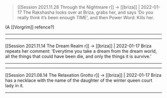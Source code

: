 > [[Session 2021.11.28 Through the Nightmare r]] -> [[briza]] | 2022-01-17
> The Rakshasha looks over at Briza, grabs her, and says ‘Do you really think it’s been enough TIME’, and then Power Word: Kills her.

(A [[Vorgrim]] refence?)

---



---

[[Session 2021.11.14 The Dream Realm r]] -> [[briza]] | 2022-01-17
Briza repeats her comment: ‘Everytime you take a dream from the dream world, all the things that could have been die, and only the things it is survive.’

---


---

[[Session 2021.08.14 The Relaxation Grotto r]] -> [[briza]] | 2022-01-17
Briza has a necklace with the name of the daughter of the winter queen court lady in it.

---
